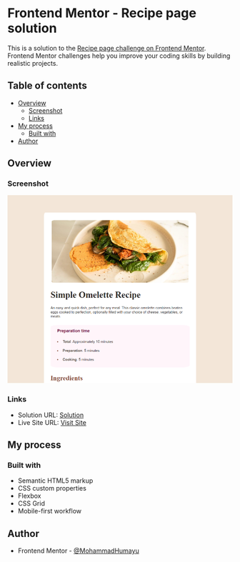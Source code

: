 # Frontend Mentor - Recipe page solution

This is a solution to the [Recipe page challenge on Frontend Mentor](https://www.frontendmentor.io/challenges/recipe-page-KiTsR8QQKm). Frontend Mentor challenges help you improve your coding skills by building realistic projects. 

## Table of contents

- [Overview](#overview)
  - [Screenshot](#screenshot)
  - [Links](#links)
- [My process](#my-process)
  - [Built with](#built-with)
- [Author](#author)



## Overview

### Screenshot

![](./Screenshot.png)


### Links

- Solution URL: [Solution](https://www.frontendmentor.io/solutions/responsive-landing-page-using-media-queries-8lF-DqcxWx)
- Live Site URL: [Visit Site](https://mohammadhumayu.github.io/Frontend-Mentor-Challenges/recipe-page-main-solution/)

## My process

### Built with

- Semantic HTML5 markup
- CSS custom properties
- Flexbox
- CSS Grid
- Mobile-first workflow


## Author

<!-- - Website - [Add your name here](https://www.your-site.com) -->

- Frontend Mentor - [@MohammadHumayu](https://www.frontendmentor.io/profile/MohammadHumayu)
<!-- - Twitter - [@yourusername](https://www.twitter.com/yourusername) -->
